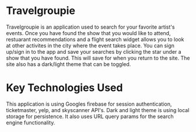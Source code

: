 # Travelgroupie

Travelgroupie is an application used to search for your favorite artist's events. Once you have found the show that you would like to attend, restuarant recommendations and a flight search widget allows you to look at other activites in the city where the event takes place. You can sign up/sign in to the app and save your searches by clicking the star under a show that you have found. This will save for when you return to the site. The site also has a dark/light theme that can be toggled.

# Key Technologies Used

This application is using Googles firebase for session authentication, ticketmaster, yelp, and skyscanner API's. Dark and light theme is using local storage for persistence. It also uses URL query params for the search engine functionality.

